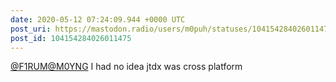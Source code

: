 ```yaml
---
date: 2020-05-12 07:24:09.944 +0000 UTC
post_uri: https://mastodon.radio/users/m0puh/statuses/104154284026011475
post_id: 104154284026011475
---
```

[@F1RUM](https://mastodon.radio/@F1RUM)[@M0YNG](https://mastodon.radio/@M0YNG) I had no idea jtdx was cross platform


